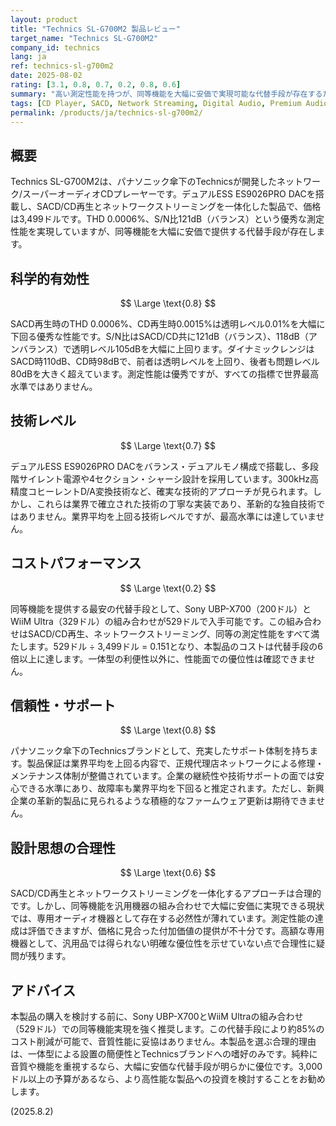 ```yaml
---
layout: product
title: "Technics SL-G700M2 製品レビュー"
target_name: "Technics SL-G700M2"
company_id: technics
lang: ja
ref: technics-sl-g700m2
date: 2025-08-02
rating: [3.1, 0.8, 0.7, 0.2, 0.8, 0.6]
summary: "高い測定性能を持つが、同等機能を大幅に安価で実現可能な代替手段が存在するため、コストパフォーマンスが低い一体型ネットワーク/スーパーオーディオCDプレーヤー"
tags: [CD Player, SACD, Network Streaming, Digital Audio, Premium Audio]
permalink: /products/ja/technics-sl-g700m2/
---
```


## 概要

Technics SL-G700M2は、パナソニック傘下のTechnicsが開発したネットワーク/スーパーオーディオCDプレーヤーです。デュアルESS ES9026PRO DACを搭載し、SACD/CD再生とネットワークストリーミングを一体化した製品で、価格は3,499ドルです。THD 0.0006%、S/N比121dB（バランス）という優秀な測定性能を実現していますが、同等機能を大幅に安価で提供する代替手段が存在します。

## 科学的有効性

$$ \Large \text{0.8} $$

SACD再生時のTHD 0.0006%、CD再生時0.0015%は透明レベル0.01%を大幅に下回る優秀な性能です。S/N比はSACD/CD共に121dB（バランス）、118dB（アンバランス）で透明レベル105dBを大幅に上回ります。ダイナミックレンジはSACD時110dB、CD時98dBで、前者は透明レベルを上回り、後者も問題レベル80dBを大きく超えています。測定性能は優秀ですが、すべての指標で世界最高水準ではありません。

## 技術レベル

$$ \Large \text{0.7} $$

デュアルESS ES9026PRO DACをバランス・デュアルモノ構成で搭載し、多段階サイレント電源や4セクション・シャーシ設計を採用しています。300kHz高精度コヒーレントD/A変換技術など、確実な技術的アプローチが見られます。しかし、これらは業界で確立された技術の丁寧な実装であり、革新的な独自技術ではありません。業界平均を上回る技術レベルですが、最高水準には達していません。

## コストパフォーマンス

$$ \Large \text{0.2} $$

同等機能を提供する最安の代替手段として、Sony UBP-X700（200ドル）とWiiM Ultra（329ドル）の組み合わせが529ドルで入手可能です。この組み合わせはSACD/CD再生、ネットワークストリーミング、同等の測定性能をすべて満たします。529ドル ÷ 3,499ドル = 0.151となり、本製品のコストは代替手段の6倍以上に達します。一体型の利便性以外に、性能面での優位性は確認できません。

## 信頼性・サポート

$$ \Large \text{0.8} $$

パナソニック傘下のTechnicsブランドとして、充実したサポート体制を持ちます。製品保証は業界平均を上回る内容で、正規代理店ネットワークによる修理・メンテナンス体制が整備されています。企業の継続性や技術サポートの面では安心できる水準にあり、故障率も業界平均を下回ると推定されます。ただし、新興企業の革新的製品に見られるような積極的なファームウェア更新は期待できません。

## 設計思想の合理性

$$ \Large \text{0.6} $$

SACD/CD再生とネットワークストリーミングを一体化するアプローチは合理的です。しかし、同等機能を汎用機器の組み合わせで大幅に安価に実現できる現状では、専用オーディオ機器として存在する必然性が薄れています。測定性能の達成は評価できますが、価格に見合った付加価値の提供が不十分です。高額な専用機器として、汎用品では得られない明確な優位性を示せていない点で合理性に疑問が残ります。

## アドバイス

本製品の購入を検討する前に、Sony UBP-X700とWiiM Ultraの組み合わせ（529ドル）での同等機能実現を強く推奨します。この代替手段により約85%のコスト削減が可能で、音質性能に妥協はありません。本製品を選ぶ合理的理由は、一体型による設置の簡便性とTechnicsブランドへの嗜好のみです。純粋に音質や機能を重視するなら、大幅に安価な代替手段が明らかに優位です。3,000ドル以上の予算があるなら、より高性能な製品への投資を検討することをお勧めします。

(2025.8.2)
